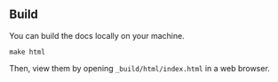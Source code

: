 Build
-----
You can build the docs locally on your machine.
```console
make html
```
Then, view them by opening `_build/html/index.html` in a web browser.

